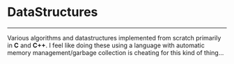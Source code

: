 # DataStructures

---

Various algorithms and datastructures implemented from scratch primarily in **C** and **C++**. I feel like doing these using a language with automatic memory management/garbage collection is cheating for this kind of thing...
